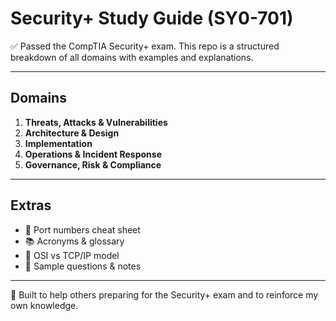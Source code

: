 # Security+ Study Guide (SY0-701)

✅ Passed the CompTIA Security+ exam. This repo is a structured breakdown of all domains with examples and explanations.

---

## Domains

1. **Threats, Attacks & Vulnerabilities**
2. **Architecture & Design**
3. **Implementation**
4. **Operations & Incident Response**
5. **Governance, Risk & Compliance**

---

## Extras
- 🔐 Port numbers cheat sheet
- 📚 Acronyms & glossary
- 🔁 OSI vs TCP/IP model
- 🧠 Sample questions & notes

---

📘 Built to help others preparing for the Security+ exam and to reinforce my own knowledge.
